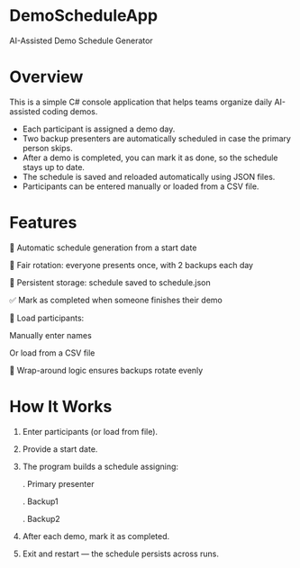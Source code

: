 # DemoScheduleApp
AI-Assisted Demo Schedule Generator
# Overview
This is a simple C# console application that helps teams organize daily AI-assisted coding demos.
* Each participant is assigned a demo day.
* Two backup presenters are automatically scheduled in case the primary person skips.
* After a demo is completed, you can mark it as done, so the schedule stays up to date.
* The schedule is saved and reloaded automatically using JSON files.
* Participants can be entered manually or loaded from a CSV file.
# Features
📅 Automatic schedule generation from a start date

👥 Fair rotation: everyone presents once, with 2 backups each day

💾 Persistent storage: schedule saved to schedule.json

✅ Mark as completed when someone finishes their demo

📂 Load participants:

Manually enter names

Or load from a CSV file

🔄 Wrap-around logic ensures backups rotate evenly
# How It Works
1. Enter participants (or load from file).
2. Provide a start date.
3. The program builds a schedule assigning:

   . Primary presenter
 
   . Backup1
 
   . Backup2
 
5. After each demo, mark it as completed.
6. Exit and restart — the schedule persists across runs.
